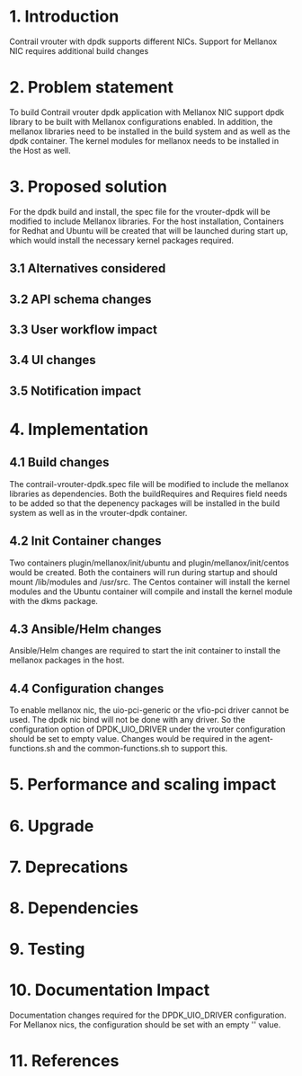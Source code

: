 
# 1. Introduction

Contrail vrouter with dpdk supports different NICs. Support for Mellanox
NIC requires additional build changes

# 2. Problem statement

To build Contrail vrouter dpdk application with Mellanox NIC support
dpdk library to be built with Mellanox configurations enabled. In addition,
the mellanox libraries need to be installed in the build system and as
well as the dpdk container. The kernel modules for mellanox needs to be
installed in the Host as well.

# 3. Proposed solution

For the dpdk build and install, the spec file for the vrouter-dpdk
will be modified to include Mellanox libraries.
For the host installation, Containers for Redhat and Ubuntu will be created
that will be launched during start up, which would install the necessary
kernel packages required.

## 3.1 Alternatives considered

## 3.2 API schema changes

## 3.3 User workflow impact

## 3.4 UI changes

## 3.5 Notification impact

# 4. Implementation
## 4.1 Build changes
The contrail-vrouter-dpdk.spec file will be modified to include the mellanox
libraries as dependencies. Both the buildRequires and Requires field needs to
be added so that the depenency packages will be installed in the build system
as well as in the vrouter-dpdk container.

## 4.2 Init Container changes
Two containers plugin/mellanox/init/ubuntu and plugin/mellanox/init/centos
would be created. Both the containers will run during startup and should mount
/lib/modules and /usr/src. The Centos container will install the kernel modules
and the Ubuntu container will compile and install the kernel module with the
dkms package.

## 4.3 Ansible/Helm changes
Ansible/Helm changes are required to start the init container to install
the mellanox packages in the host.

## 4.4 Configuration changes
To enable mellanox nic, the uio-pci-generic or the vfio-pci driver cannot be
used. The dpdk nic bind will not be done with any driver. So the
configuration option of DPDK_UIO_DRIVER under the vrouter configuration
should be set to empty value. Changes would be required in the
agent-functions.sh and the common-functions.sh to support this.

# 5. Performance and scaling impact

# 6. Upgrade

# 7. Deprecations

# 8. Dependencies

# 9. Testing

# 10. Documentation Impact
Documentation changes required for the DPDK_UIO_DRIVER configuration.
For Mellanox nics, the configuration should be set with an empty '' value.

# 11. References
